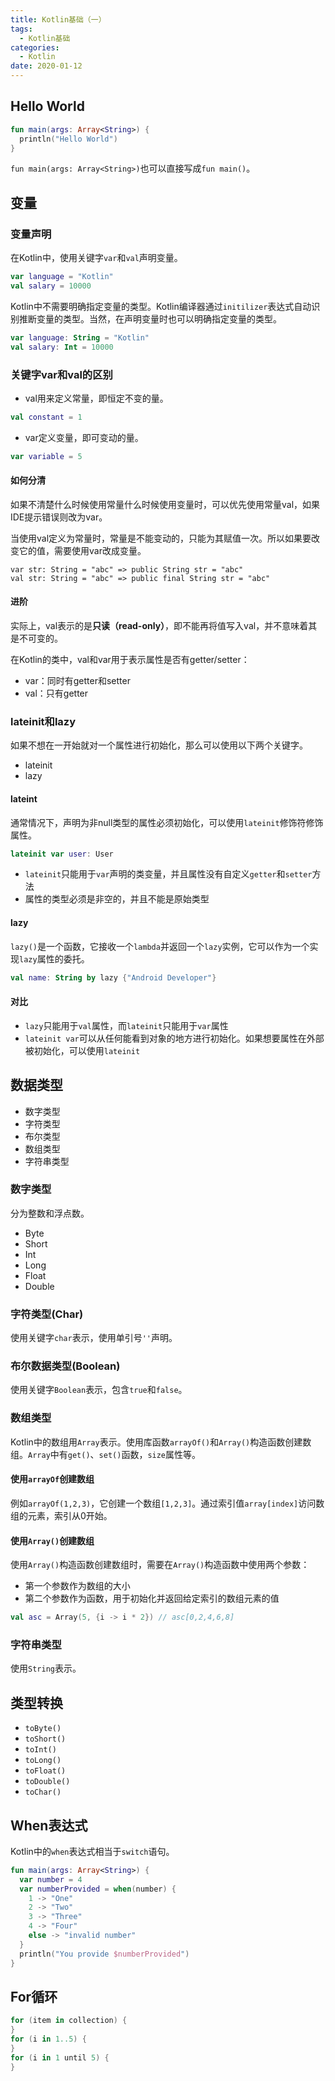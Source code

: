```yaml
---
title: Kotlin基础（一）
tags:
  - Kotlin基础
categories: 
  - Kotlin
date: 2020-01-12
---
```


## Hello World

```kotlin
fun main(args: Array<String>) {
  println("Hello World")
}
```

`fun main(args: Array<String>)`也可以直接写成`fun main()`。

<!-- more -->

## 变量

### 变量声明

在Kotlin中，使用关键字`var`和`val`声明变量。

```kotlin
var language = "Kotlin"
val salary = 10000
```

Kotlin中不需要明确指定变量的类型。Kotlin编译器通过`initilizer`表达式自动识别推断变量的类型。当然，在声明变量时也可以明确指定变量的类型。

```kotlin
var language: String = "Kotlin"
val salary: Int = 10000
```

### 关键字var和val的区别

* val用来定义常量，即恒定不变的量。

```kotlin
val constant = 1
```

* var定义变量，即可变动的量。

```kotlin
var variable = 5
```

#### 如何分清

如果不清楚什么时候使用常量什么时候使用变量时，可以优先使用常量val，如果IDE提示错误则改为var。

当使用val定义为常量时，常量是不能变动的，只能为其赋值一次。所以如果要改变它的值，需要使用var改成变量。

```
var str: String = "abc" => public String str = "abc"
val str: String = "abc" => public final String str = "abc"
```

#### 进阶

实际上，val表示的是**只读（read-only）**，即不能再将值写入val，并不意味着其是不可变的。

在Kotlin的类中，val和var用于表示属性是否有getter/setter：

* var：同时有getter和setter
* val：只有getter

### lateinit和lazy

如果不想在一开始就对一个属性进行初始化，那么可以使用以下两个关键字。

* lateinit
* lazy

#### lateint

通常情况下，声明为非null类型的属性必须初始化，可以使用`lateinit`修饰符修饰属性。

```kotlin
lateinit var user: User
```

* `lateinit`只能用于`var`声明的类变量，并且属性没有自定义`getter`和`setter`方法
* 属性的类型必须是非空的，并且不能是原始类型

#### lazy

`lazy()`是一个函数，它接收一个`lambda`并返回一个`lazy`实例，它可以作为一个实现`lazy`属性的委托。

```kotlin
val name: String by lazy {"Android Developer"}
```

#### 对比

* `lazy`只能用于`val`属性，而`lateinit`只能用于`var`属性
* `lateinit var`可以从任何能看到对象的地方进行初始化。如果想要属性在外部被初始化，可以使用`lateinit`

## 数据类型

* 数字类型
* 字符类型
* 布尔类型
* 数组类型
* 字符串类型

### 数字类型

分为整数和浮点数。

* Byte
* Short
* Int
* Long
* Float
* Double

### 字符类型(Char)

使用关键字`char`表示，使用单引号`''`声明。

### 布尔数据类型(Boolean)

使用关键字`Boolean`表示，包含`true`和`false`。

### 数组类型

Kotlin中的数组用`Array`表示。使用库函数`arrayOf()`和`Array()`构造函数创建数组。`Array`中有`get()`、`set()`函数，`size`属性等。

#### 使用`arrayOf`创建数组

例如`arrayOf(1,2,3)`，它创建一个数组`[1,2,3]`。通过索引值`array[index]`访问数组的元素，索引从0开始。

#### 使用`Array()`创建数组

使用`Array()`构造函数创建数组时，需要在`Array()`构造函数中使用两个参数：

* 第一个参数作为数组的大小
* 第二个参数作为函数，用于初始化并返回给定索引的数组元素的值

```kotlin
val asc = Array(5, {i -> i * 2}) // asc[0,2,4,6,8]
```

### 字符串类型

使用`String`表示。

## 类型转换

* `toByte()`
* `toShort()`
* `toInt()`
* `toLong()`
* `toFloat()`
* `toDouble()`
* `toChar()`

## When表达式

Kotlin中的`when`表达式相当于`switch`语句。

```kotlin
fun main(args: Array<String>) {
  var number = 4
  var numberProvided = when(number) {
    1 -> "One"
    2 -> "Two"
    3 -> "Three"
    4 -> "Four"
    else -> "invalid number"
  }
  println("You provide $numberProvided")
}
```

## For循环

```kotlin
for (item in collection) {  
}
for (i in 1..5) {
}
for (i in 1 until 5) {
}
```







